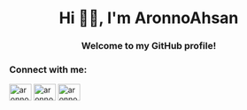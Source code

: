 <h1 align="center">Hi 🙋‍♂️, I'm AronnoAhsan</h1>
<h3 align="center">Welcome to my GitHub profile!</h3>

<h3 align="left">Connect with me:</h3>
<p align="left">
<a href="https://twitter.com/aronnoahsan" target="blank"><img align="center" src="https://raw.githubusercontent.com/rahuldkjain/github-profile-readme-generator/master/src/images/icons/Social/twitter.svg" alt="aronnoahsan" height="30" width="40" /></a>
<a href="https://linkedin.com/in/aronnoahsan" target="blank"><img align="center" src="https://raw.githubusercontent.com/rahuldkjain/github-profile-readme-generator/master/src/images/icons/Social/linked-in-alt.svg" alt="aronnoahsan" height="30" width="40" /></a>
<a href="https://www.leetcode.com/aronnoahsan" target="blank"><img align="center" src="https://raw.githubusercontent.com/rahuldkjain/github-profile-readme-generator/master/src/images/icons/Social/leet-code.svg" alt="aronnoahsan" height="30" width="40" /></a>
</p>
